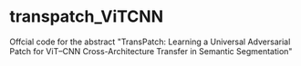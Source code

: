 # transpatch_ViTCNN
Offcial code for the abstract "TransPatch: Learning a Universal Adversarial Patch for ViT–CNN Cross-Architecture Transfer in Semantic Segmentation"
